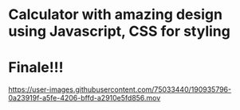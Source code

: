 # Calculator with amazing design using Javascript, CSS for styling


# Finale!!!


https://user-images.githubusercontent.com/75033440/190935796-0a23919f-a5fe-4206-bffd-a2910e5fd856.mov

